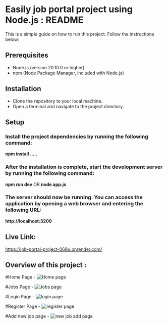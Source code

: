 # Easily job portal project using Node.js :  README

This is a simple guide on how to run this project. Follow the instructions below:

## Prerequisites

- Node.js (version 20.10.0 or higher)
- npm (Node Package Manager, included with Node.js)

## Installation

- Clone the repository to your local machine.
- Open a terminal and navigate to the project directory.

## Setup

### Install the project dependencies by running the following command:

**npm install .....**

### After the installation is complete, start the development server by running the following command:

**npm run dev**   OR    **node app.js**

### The server should now be running. You can access the application by opening a web browser and entering the following URL:

**http://localhost:3200**

## Live Link:
https://job-portal-project-068u.onrender.com/

## Overview of this project :

#Home Page -
![Home page](https://github.com/bharatlal124/Node_js_job_portal_project/assets/127212425/4ca13fc8-5fbc-4bdc-ab31-7802ab3255c1)

#Jobs Page -
![Jobs page](https://github.com/bharatlal124/Node_js_job_portal_project/assets/127212425/bcedd8eb-b65c-40c2-bd56-0ae31478c093)

#Login  Page -
![login page](https://github.com/bharatlal124/Node_js_job_portal_project/assets/127212425/94e696b4-03e3-4727-9d8b-d6fa3a84453a)

#Register Page - 
![register page](https://github.com/bharatlal124/Node_js_job_portal_project/assets/127212425/ad9a2e71-d185-409e-80f8-f76888252914)

#Add new job page - 
![new job add page](https://github.com/bharatlal124/Node_js_job_portal_project/assets/127212425/97852273-7ddf-4bc5-b5e5-c3ade01e1e9b)


